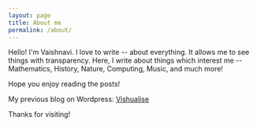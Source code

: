 ```yaml
---
layout: page
title: About me
permalink: /about/
---
```


<!-- This is the base Jekyll theme. You can find out more info about customizing your Jekyll theme, as well as basic Jekyll usage documentation at [jekyllrb.com](https://jekyllrb.com/)

You can find the source code for Minima at GitHub:
[jekyll][jekyll-organization] /
[minima](https://github.com/jekyll/minima)

You can find the source code for Jekyll at GitHub:
[jekyll][jekyll-organization] /
[jekyll](https://github.com/jekyll/jekyll)


[jekyll-organization]: https://github.com/jekyll -->

Hello! I'm Vaishnavi. I love to write -- about everything. It allows me to see things with transparency. Here, I write about things which interest me -- Mathematics, History, Nature, Computing, Music, and much more!

Hope you enjoy reading the posts!

My previous blog on Wordpress: [Vishualise](https://blogwithvishu.wordpress.com/)

Thanks for visiting!

<!-- ![Calvin](/Users/vaishnavisharma/vaishnavisharma6.github.io/calvin_blog.png) -->